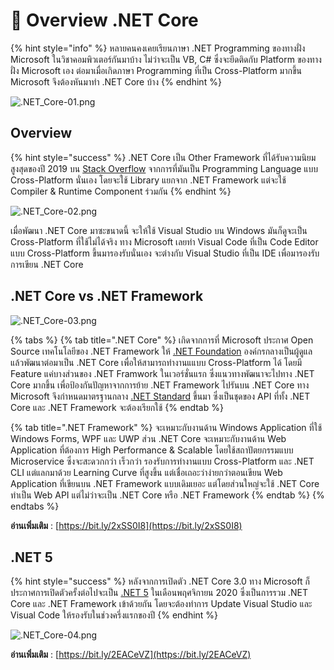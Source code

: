 # 🐹 Overview .NET Core

{% hint style="info" %}
หลายคนคงเคยเรียนภาษา .NET Programming ของทางฝั่ง Microsoft ในวิชาคอมพิวเตอร์กันมาบ้าง ไม่ว่าจะเป็น VB, C# ซึ่งจะยึดติดกับ Platform ของทางฝั่ง Microsoft เอง ต่อมาเมื่อเกิดภาษา Programming ที่เป็น Cross-Platform มากขึ้น Microsoft จึงต้องหันมาทำ .NET Core บ้าง
{% endhint %}

![.NET\_Core-01.png](../../.gitbook/assets/net\_core-01.png)

## Overview

{% hint style="success" %}
.NET Core เป็น Other Framework ที่ได้รับความนิยมสูงสุดของปี 2019 บน [Stack Overflow](https://insights.stackoverflow.com/survey/2019) จากการที่มันเป็น Programming Language แบบ Cross-Platform นั่นเอง โดยจะใช้ Library แยกจาก .NET Framework แต่จะใช้ Compiler & Runtime Component ร่วมกัน
{% endhint %}

![.NET\_Core-02.png](../../.gitbook/assets/net\_core-02.png)

เมื่อพัฒนา .NET Core มาซะขนาดนี้ จะให้ใช้ Visual Studio บน Windows มันก็ดูจะเป็น Cross-Platform ที่ใช้ไม่ได้จริง ทาง Microsoft เลยทำ Visual Code ที่เป็น Code Editor แบบ Cross-Platform ขึ้นมารองรับนั่นเอง จะต่างกับ Visual Studio ที่เป็น IDE เพื่อมารองรับการเขียน .NET Core

## **.NET Core vs .NET Framework**

![.NET\_Core-03.png](../../.gitbook/assets/net\_core-03.png)

{% tabs %}
{% tab title=".NET Core" %}
เกิดจากการที่ Microsoft ประกาศ Open Source เทคโนโลยีของ .NET Framework ให้ [.NET Foundation](https://dotnetfoundation.org/) องค์กรกลางเป็นผู้ดูแล แล้วพัฒนาต่อมาเป็น .NET Core เพื่อให้สามารถทำงานแแบบ Cross-Platform ได้ โดยมี Feature แค่บางส่วนของ .NET Framwork ในเวอร์ชั่นแรก ซึ่งแนวทางพัฒนาจะไปทาง .NET Core มากขึ้น เพื่อป้องกันปัญหาจากการย้าย .NET Framework ไปรันบน .NET Core ทาง Microsoft จึงกำหนดมาตรฐานกลาง [.NET Standard](https://dotnet.microsoft.com/platform/dotnet-standard) ขึ้นมา ซึ่งเป็นชุดของ API ที่ทั้ง .NET Core และ .NET Framework จะต้องเรียกใช้
{% endtab %}

{% tab title=".NET Framework" %}
จะเหมาะกับงานด้าน Windows Application ที่ใช้ Windows Forms, WPF และ UWP ส่วน .NET Core จะเหมาะกับงานด้าน Web Application ที่ต้องการ High Performance & Scalable โดยใช้สถาปัตยกรรมแบบ Microservice ซึ่งจะสะดวกกว่า เร็วกว่า รองรับการทำงานแบบ Cross-Platform และ .NET CLI แต่แลกมาด้วย Learning Curve ที่สูงขึ้น แต่เชื่อเถอะว่าง่ายกว่าตอนเขียน Web Application ที่เขียนบน .NET Framework แบบเดิมเยอะ แต่โดยส่วนใหญ่จะใช้ .NET Core ทำเป็น Web API แต่ไม่ว่าจะเป็น .NET Core หรือ .NET Framework
{% endtab %}
{% endtabs %}

**อ่านเพิ่มเติม** : [https://bit.ly/2xSS0I8](https://bit.ly/2xSS0I8)

## **.NET 5**

{% hint style="success" %}
หลังจากการเปิดตัว .NET Core 3.0 ทาง Microsoft ก็ประกาศการเปิดตัวครั้งต่อไปจะเป็น [.NET 5](https://devblogs.microsoft.com/dotnet/introducing-net-5/) ในเดือนพฤศจิกายน 2020 ซึ่งเป็นการรวม .NET Core และ .NET Framework เข้าด้วยกัน โดยจะต้องทำการ Update Visual Studio และ Visual Code ให้รองรับในช่วงครึ่งแรกของปี
{% endhint %}

![.NET\_Core-04.png](../../.gitbook/assets/net\_core-04.png)

**อ่านเพิ่มเติม** : [https://bit.ly/2EACeVZ](https://bit.ly/2EACeVZ)
